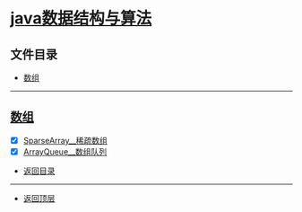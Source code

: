 
# [java数据结构与算法](../README.md)

## 文件目录

- [数组](#数组)



----------------

## [数组](array/src/main/java/com/cpucode/sparse/array/)

- [x] [SparseArray__稀疏数组](array/src/main/java/com/cpucode/sparse/array/SparseArray.java)
- [x] [ArrayQueue__数组队列](array/src/main/java/com/cpucode/queue/ArrayQueue.java)

- [返回目录](#文件目录)

--------------------------

- [返回顶层](../README.md)

